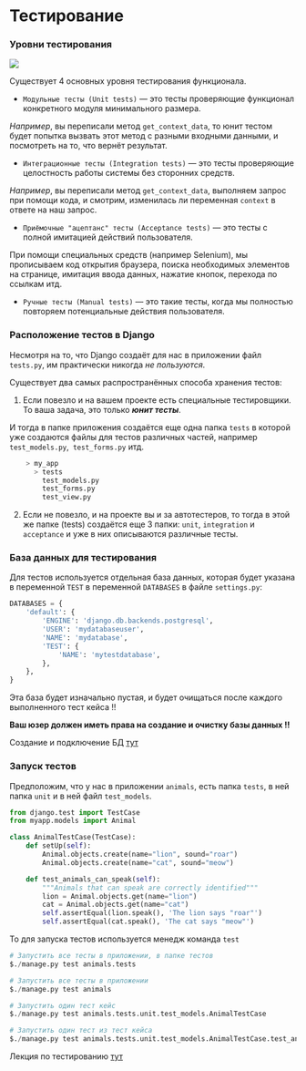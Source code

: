 # Тестирование

### Уровни тестирования

![](https://camo.githubusercontent.com/2e981f10a73edc74f8080b4ed525cea5eb6063a75013b5559ab1cbe76e137bbb/68747470733a2f2f686162726173746f726167652e6f72672f73746f72616765322f6563332f3832352f6337662f65633338323563376630373130663966656436383134633839623739346465642e6a7067)

Существует 4 основных уровня тестирования функционала.

- `Модульные тесты (Unit tests)` — это тесты проверяющие функционал конкретного модуля минимального размера. 

*Например*, вы переписали метод `get_context_data`, то юнит тестом будет попытка вызвать этот метод с разными входными 
данными, и посмотреть на то, что вернёт результат.

- `Интеграционные тесты (Integration tests)` — это тесты проверяющие целостность работы системы без сторонних средств. 

*Например*, вы переписали метод `get_context_data`, выполняем запрос при помощи кода, и смотрим,
изменилась ли переменная `context` в ответе на наш запрос.

- `Приёмочные "ацептанс" тесты (Acceptance tests)` — это тесты с полной имитацией действий пользователя. 

При помощи специальных средств (например Selenium), мы прописываем код открытия браузера, поиска необходимых элементов 
на странице, имитация ввода данных, нажатие кнопок, перехода по ссылкам итд.

- `Ручные тесты (Manual tests)` — это такие тесты, когда мы полностью повторяем потенциальные действия пользователя.

### Расположение тестов в Django

Несмотря на то, что Django создаёт для нас в приложении файл `tests.py`, 
им практически никогда *не пользуются*.

Существует два самых распространённых способа хранения тестов: 
1. Если повезло и на вашем проекте есть специальные тестировщики. То ваша задача, это только 
***юнит тесты***.

И тогда в папке приложения создаётся еще одна папка `tests` в которой уже создаются файлы для тестов
различных частей, например `test_models.py`,` test_forms.py` итд.
```python
    > my_app
      > tests
        test_models.py
        test_forms.py
        test_view.py
```
2. Если не повезло, и на проекте вы и за автотестеров, то тогда в этой же папке (tests) создаётся 
еще 3 папки: `unit`, `integration` и `acceptance` и уже в них описываются различные тесты.

### База данных для тестирования
Для тестов используется отдельная база данных, которая будет указана в переменной `TEST` в переменной `DATABASES`
в файле `settings.py`:
```python
DATABASES = {
    'default': {
        'ENGINE': 'django.db.backends.postgresql',
        'USER': 'mydatabaseuser',
        'NAME': 'mydatabase',
        'TEST': {
            'NAME': 'mytestdatabase',
        },
    },
}
```
Эта база будет изначально пустая, и будет очищаться после каждого выполненного тест кейса !!

**Ваш юзер должен иметь права на создание и очистку базы данных !!**

Создание и подключение БД [тут](Django-Подключние%20БД%20.md)

### Запуск тестов

Предположим, что у нас в приложении `animals`, есть папка `tests`, в ней папка `unit` и в ней файл `test_models`.

```python
from django.test import TestCase
from myapp.models import Animal

class AnimalTestCase(TestCase):
    def setUp(self):
        Animal.objects.create(name="lion", sound="roar")
        Animal.objects.create(name="cat", sound="meow")

    def test_animals_can_speak(self):
        """Animals that can speak are correctly identified"""
        lion = Animal.objects.get(name="lion")
        cat = Animal.objects.get(name="cat")
        self.assertEqual(lion.speak(), 'The lion says "roar"')
        self.assertEqual(cat.speak(), 'The cat says "meow"')
```

То для запуска тестов используется менедж команда `test`

```python
# Запустить все тесты в приложении, в папке тестов
$./manage.py test animals.tests

# Запустить все тесты в приложении
$./manage.py test animals

# Запустить один тест кейс
$./manage.py test animals.tests.unit.test_models.AnimalTestCase

# Запустить один тест из тест кейса
$./manage.py test animals.tests.unit.test_models.AnimalTestCase.test_animals_can_speak
```

Лекция по тестированию [тут](https://github.com/PonomaryovVladyslav/PythonCources/blob/master/lesson40.md
)

